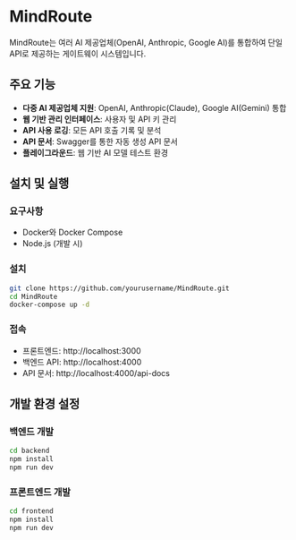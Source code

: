 # MindRoute

MindRoute는 여러 AI 제공업체(OpenAI, Anthropic, Google AI)를 통합하여 단일 API로 제공하는 게이트웨이 시스템입니다.

## 주요 기능

- **다중 AI 제공업체 지원**: OpenAI, Anthropic(Claude), Google AI(Gemini) 통합
- **웹 기반 관리 인터페이스**: 사용자 및 API 키 관리
- **API 사용 로깅**: 모든 API 호출 기록 및 분석
- **API 문서**: Swagger를 통한 자동 생성 API 문서
- **플레이그라운드**: 웹 기반 AI 모델 테스트 환경

## 설치 및 실행

### 요구사항
- Docker와 Docker Compose
- Node.js (개발 시)

### 설치
```bash
git clone https://github.com/yourusername/MindRoute.git
cd MindRoute
docker-compose up -d
```

### 접속
- 프론트엔드: http://localhost:3000
- 백엔드 API: http://localhost:4000
- API 문서: http://localhost:4000/api-docs

## 개발 환경 설정

### 백엔드 개발
```bash
cd backend
npm install
npm run dev
```

### 프론트엔드 개발
```bash
cd frontend
npm install
npm run dev
```